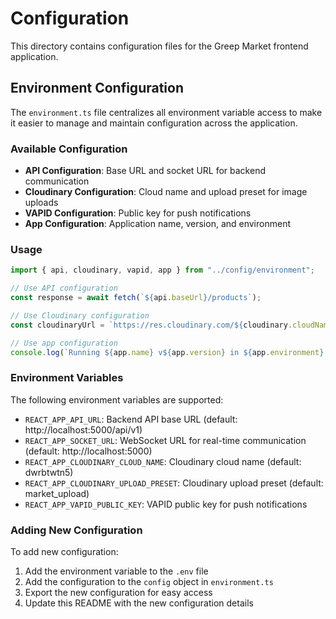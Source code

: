 # Configuration

This directory contains configuration files for the Greep Market frontend application.

## Environment Configuration

The `environment.ts` file centralizes all environment variable access to make it easier to manage and maintain configuration across the application.

### Available Configuration

- **API Configuration**: Base URL and socket URL for backend communication
- **Cloudinary Configuration**: Cloud name and upload preset for image uploads
- **VAPID Configuration**: Public key for push notifications
- **App Configuration**: Application name, version, and environment

### Usage

```typescript
import { api, cloudinary, vapid, app } from "../config/environment";

// Use API configuration
const response = await fetch(`${api.baseUrl}/products`);

// Use Cloudinary configuration
const cloudinaryUrl = `https://res.cloudinary.com/${cloudinary.cloudName}/image/upload/`;

// Use app configuration
console.log(`Running ${app.name} v${app.version} in ${app.environment} mode`);
```

### Environment Variables

The following environment variables are supported:

- `REACT_APP_API_URL`: Backend API base URL (default: http://localhost:5000/api/v1)
- `REACT_APP_SOCKET_URL`: WebSocket URL for real-time communication (default: http://localhost:5000)
- `REACT_APP_CLOUDINARY_CLOUD_NAME`: Cloudinary cloud name (default: dwrbtwtn5)
- `REACT_APP_CLOUDINARY_UPLOAD_PRESET`: Cloudinary upload preset (default: market_upload)
- `REACT_APP_VAPID_PUBLIC_KEY`: VAPID public key for push notifications

### Adding New Configuration

To add new configuration:

1. Add the environment variable to the `.env` file
2. Add the configuration to the `config` object in `environment.ts`
3. Export the new configuration for easy access
4. Update this README with the new configuration details
